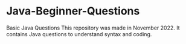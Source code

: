 # Java-Beginner-Questions
Basic Java Questions
This repository was made in November 2022.
It contains Java questions to understand
syntax and coding.

